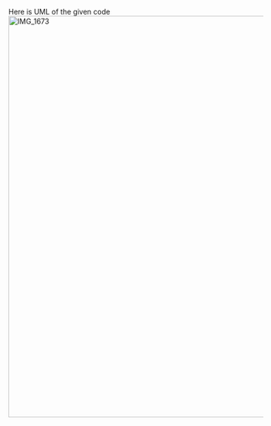 
Here is UML of the given code
<img width="793" alt="IMG_1673" src="https://github.com/user-attachments/assets/6787276d-e167-4a9c-b19a-3b1a641a3f4e" />

